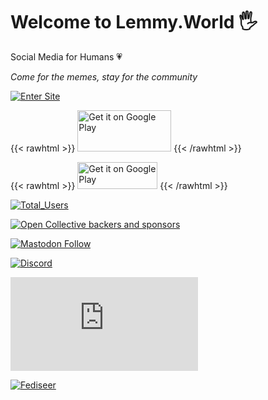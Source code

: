 ---
---
# Welcome to Lemmy.World 🖐

Social Media for Humans 💗

*Come for the memes, stay for the community*

[![Enter Site](/images/enter-site.png)](https://p.lemmy.world/?type=Local)


{{< rawhtml >}}
<a href='https://play.google.com/store/apps/details?id=io.syncapps.lemmy_sync'><img alt='Get it on Google Play' src='https://play.google.com/intl/en_us/badges/static/images/badges/en_badge_web_generic.png' width="150" height="66"/></a>
{{< /rawhtml >}}

{{< rawhtml >}}
<a href='https://apps.apple.com/us/app/memmy-for-lemmy/id6450204299'><img alt='Get it on Google Play' src='https://developer.apple.com/news/images/download-on-the-app-store-badge.png' width="128" height="43"/></a>
{{< /rawhtml >}}

[![Total_Users](https://img.shields.io/badge/dynamic/json?url=https%3A%2F%2Flemmy.world%2Fnodeinfo%2F2.0.json&query=%24.usage.users.total&style=for-the-badge&logo=lemmy&label=Total%20Users)](https://fedidb.org/network/instance/lemmy.world)

[![Open Collective backers and sponsors](https://img.shields.io/opencollective/all/mastodonworld?style=flat-square&logo=opencollective&color=7FADF2)](https://opencollective.com/mastodonworld)

[![Mastodon Follow](https://img.shields.io/mastodon/follow/110952393950540579?domain=https%3A%2F%2Fmastodon.world&style=flat-square&logo=mastodon&color=6364FF)](https://mastodon.world/@LemmyWorld)

[![Discord](https://img.shields.io/discord/1120387349864534107?style=flat-square&logo=discord&color=565EAE)](https://discord.gg/lemmyworld)

[![Matrix](https://img.shields.io/matrix/lemmy.world_general%3Amatrix.org?style=flat-square&logo=matrix&color=blue)](https://matrix.to/#/#general:lemmy.world)

[![Fediseer](https://fediseer.com/api/v1/badges/endorsements/lemmy.world.svg)](https://gui.fediseer.com/instances/detail/lemmy.world)
